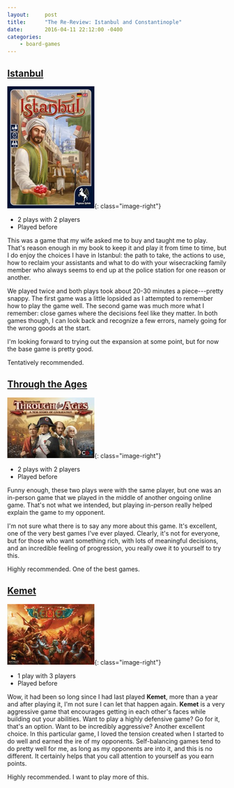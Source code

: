 ```yaml
---
layout:     post
title:      "The Re-Review: Istanbul and Constantinople"
date:       2016-04-11 22:12:00 -0400
categories:
    - board-games
---
```

## [Istanbul](https://boardgamegeek.com/boardgame/148949/istanbul)

![Istanbul](/images/covers/istanbul.jpg){: class="image-right"}

- 2 plays with 2 players
- Played before

This was a game that my wife asked me to buy and taught me to play. That's reason enough in my book to keep it and play it from time to time, but I do enjoy the choices I have in Istanbul: the path to take, the actions to use, how to reclaim your assistants and what to do with your wisecracking family member who always seems to end up at the police station for one reason or another.

We played twice and both plays took about 20-30 minutes a piece---pretty snappy. The first game was a little lopsided as I attempted to remember how to play the game well. The second game was much more what I remember: close games where the decisions feel like they matter. In both games though, I can look back and recognize a few errors, namely going for the wrong goods at the start.

I'm looking forward to trying out the expansion at some point, but for now the base game is pretty good.

Tentatively recommended.

## [Through the Ages](https://boardgamegeek.com/boardgame/182028/through-ages-new-story-civilization)

![Through the Ages](/images/covers/through-the-ages.jpg){: class="image-right"}

- 2 plays with 2 players
- Played before

Funny enough, these two plays were with the same player, but one was an in-person game that we played in the middle of another ongoing online game. That's not what we intended, but playing in-person really helped explain the game to my opponent.

I'm not sure what there is to say any more about this game. It's excellent, one of the very best games I've ever played. Clearly, it's not for everyone, but for those who want something rich, with lots of meaningful decisions, and an incredible feeling of progression, you really owe it to yourself to try this.

Highly recommended. One of the best games.

## [Kemet](https://boardgamegeek.com/boardgame/127023/kemet)

![Kemet](/images/covers/kemet.jpg){: class="image-right"}

- 1 play with 3 players
- Played before

Wow, it had been so long since I had last played **Kemet**, more than a year and after playing it, I'm not sure I can let that happen again. **Kemet** is a very aggressive game that encourages getting in each other's faces while building out your abilities. Want to play a highly defensive game? Go for it, that's an option. Want to be incredibly aggressive? Another excellent choice. In this particular game, I loved the tension created when I started to do well and earned the ire of my opponents. Self-balancing games tend to do pretty well for me, as long as my opponents are into it, and this is no different. It certainly helps that you call attention to yourself as you earn points.

Highly recommended. I want to play more of this.
